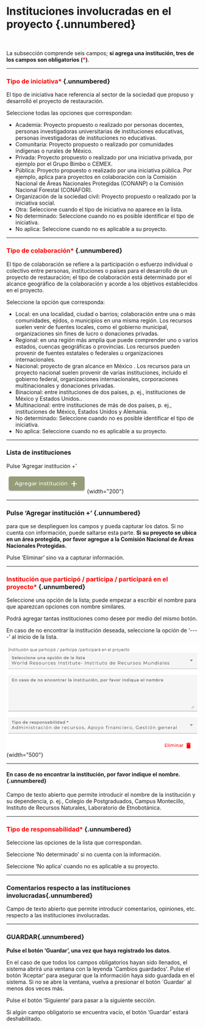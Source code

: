 #  Instituciones involucradas en el proyecto {.unnumbered}

<br>

La subsección comprende seis campos; **si agrega una institución, tres de los campos son obligatorios (<span style="color:red">\*</span>)**. 

----

### <span style="color:red">Tipo de iniciativa\*</span> {.unnumbered}
El tipo de iniciativa hace referencia al sector de la sociedad que propuso y desarrolló  el  proyecto de restauración.

Seleccione todas las opciones que correspondan:

- Academia:  Proyecto propuesto o realizado por personas docentes, personas investigadoras universitarias de instituciones educativas, personas investigadoras de instituciones no educativas.
- Comunitaria: Proyecto propuesto o realizado por comunidades indígenas o rurales de México.
- Privada: Proyecto propuesto o realizado por una iniciativa privada, por ejemplo por el Grupo Bimbo o CEMEX.
- Pública: Proyecto propuesto o realizado por una iniciativa pública. Por ejemplo, aplica para proyectos en colaboración con la Comisión Nacional de Áreas Nacionales Protegidas (CONANP) o la Comisión Nacional Forestal (CONAFOR).
- Organización de la sociedad civil: Proyecto propuesto o realizado por la iniciativa social.
- Otra: Seleccione cuando el tipo de iniciativa no aparece en la lista.
- No determinado: Seleccione cuando no es posible identificar el tipo de iniciativa.
- No aplica: Seleccione cuando no es aplicable a su proyecto. 

----

### <span style="color:red">Tipo de colaboración\*</span> {.unnumbered}

El tipo de colaboración se refiere a la participación o esfuerzo individual o colectivo entre personas, instituciones o países para el desarrollo de un proyecto de restauración; el tipo de colaboración está determinado por el alcance geográfico de la colaboración y acorde a los  objetivos establecidos en el proyecto.

Seleccione la opción que corresponda:

- Local: en una localidad, ciudad o barrios; colaboración entre una o más comunidades, ejidos, o municipios en una misma región. Los recursos suelen venir de fuentes locales, como el gobierno municipal, organizaciones sin fines de lucro o donaciones privadas.
- Regional: en una región más amplia que puede comprender uno o varios estados, cuencas geográficas o provincias. Los recursos pueden provenir de fuentes estatales o federales u organizaciones internacionales.
- Nacional: proyecto de gran alcance en México . Los recursos para un proyecto nacional suelen provenir de varias instituciones, incluido el gobierno federal,  organizaciones internacionales, corporaciones multinacionales y donaciones privadas.
- Binacional: entre instituciones de dos países, p. ej., instituciones de México y Estados Unidos..
- Multinacional: entre instituciones de más de dos países, p. ej., instituciones de México,  Estados Unidos y Alemania.
- No determinado: Seleccione cuando no es posible identificar el tipo de iniciativa.
- No aplica: Seleccione cuando no es aplicable a su proyecto.

----

### Lista de instituciones
Pulse ‘Agregar institución +’

![](images/Imagen7.png){width="200"}

----

### Pulse ‘Agregar institución +’ {.unnumbered}
para que se desplieguen los campos y pueda capturar los datos. Si no cuenta con información, puede saltarse esta parte. 
**Si su proyecto se ubica en un área protegida, por favor agregue a la Comisión Nacional de Áreas Nacionales Protegidas.**

Pulse ‘Eliminar’ sino va a capturar información.

----

### <span style="color:red">Institución que participó / participa / participará en el proyecto\*</span> {.unnumbered}

Seleccione una opción de la lista; puede empezar a escribir el nombre para que aparezcan opciones con nombre similares. 

Podrá agregar tantas instituciones como desee por medio del mismo botón. 

En caso de no encontrar la institución deseada, seleccione la opción de ‘----’ al inicio de la lista. 
 
![](images/Imagen8.png){width="500"}
 
----

#### En caso de no encontrar la institución, por favor indique el nombre.{.unnumbered}
Campo de texto abierto que permite introducir el nombre de la institución y su dependencia, p. ej., Colegio de Postgraduados, Campus Montecillo, Instituto de Recursos Naturales, Laboratorio de Etnobotánica. 

----

### <span style="color:red">Tipo de responsabilidad\*</span> {.unnumbered}
Seleccione las opciones de la lista que correspondan.

Seleccione ‘No determinado’ si no cuenta con la información. 

Seleccione ‘No aplica’ cuando no es aplicable a su proyecto.

----

### Comentarios respecto a las instituciones involucradas{.unnumbered}
Campo de texto abierto que permite introducir comentarios, opiniones, etc. respecto a las instituciones involucradas.

----

### GUARDAR{.unnumbered}

**Pulse el botón ‘Guardar’, una vez que haya registrado los datos**.

En el caso de que todos los campos obligatorios hayan sido llenados, el sistema abrirá una ventana con la leyenda 'Cambios guardados'. Pulse el botón ‘Aceptar’ para asegurar que la información haya sido guardada en el sistema. Si no se abre la ventana, vuelva a presionar el botón ´Guardar´ al menos dos veces más.

Pulse el botón ‘Siguiente’ para pasar a la siguiente sección. 

Si algún campo obligatorio se encuentra vacío, el botón ‘Guardar’ estará deshabilitado.
